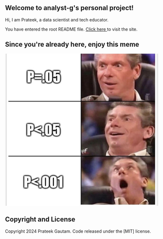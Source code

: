 
## Welcome to analyst-g's personal project!

<p>Hi, I am Prateek, a data scientist and tech educator. </p>
<p>You have entered the root README file. <a href = "https://analyst-g.github.io/dist/index.html" > Click here </a> to visit the site.</p>

## Since you're already here, enjoy this meme
<img src ="meme.jpg">

## Copyright and License

Copyright 2024 Prateek Gautam. Code released under the [MIT] license.
